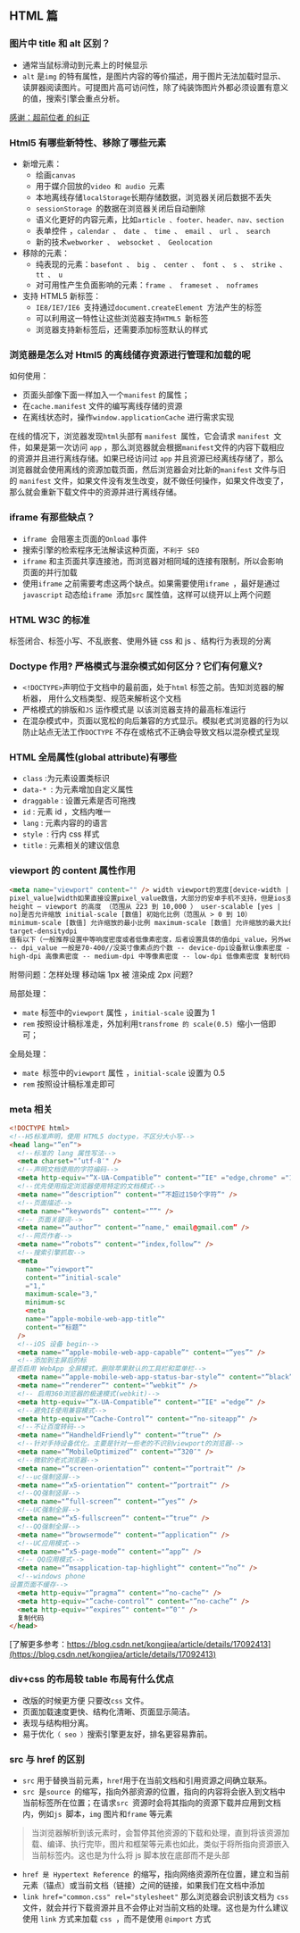## HTML 篇

### 图片中 title 和 alt 区别？

- 通常当鼠标滑动到元素上的时候显示
- `alt` 是`img` 的特有属性，是图片内容的等价描述，用于图片无法加载时显示、读屏器阅读图片。可提图片高可访问性，除了纯装饰图片外都必须设置有意义的值，搜索引擎会重点分析。

[感谢：超前位者 的纠正](https://juejin.cn/user/2990326176028206)

### Html5 有哪些新特性、移除了哪些元素

- 新增元素：
  - 绘画`canvas`
  - 用于媒介回放的`video 和 audio `元素
  - 本地离线存储`localStorage`长期存储数据，浏览器关闭后数据不丢失
  - `sessionStorage `的数据在浏览器关闭后自动删除
  - 语义化更好的内容元素，比如`article 、footer、header、nav、section`
  - 表单控件 ，`calendar 、 date 、 time 、 email 、 url 、 search`
  - 新的技术`webworker 、 websocket 、 Geolocation`
- 移除的元素：
  - 纯表现的元素：`basefont 、 big 、 center 、 font 、 s 、 strike 、 tt 、 u`
  - 对可用性产生负面影响的元素：`frame 、 frameset 、 noframes`
- 支持 HTML5 新标签：
  - `IE8/IE7/IE6 `支持通过`document.createElement `方法产生的标签
  - 可以利用这一特性让这些浏览器支持`HTML5 `新标签
  - 浏览器支持新标签后，还需要添加标签默认的样式

### 浏览器是怎么对 Html5 的离线储存资源进行管理和加载的呢

如何使用：

- 页面头部像下面一样加入一个`manifest` 的属性；
- 在`cache.manifest` 文件的编写离线存储的资源
- 在离线状态时，操作`window.applicationCache` 进行需求实现

在线的情况下，浏览器发现`html`头部有 `manifest `属性，它会请求 `manifest `文件，如果是第一次访问 `app` ，那么浏览器就会根据`manifest`文件的内容下载相应的资源并且进行离线存储。如果已经访问过 `app` 并且资源已经离线存储了，那么浏览器就会使用离线的资源加载页面，然后浏览器会对比新的`manifest` 文件与旧的 `manifest` 文件，如果文件没有发生改变，就不做任何操作，如果文件改变了，那么就会重新下载文件中的资源并进行离线存储。

### iframe 有那些缺点？

- `iframe `会阻塞主页面的`Onload` 事件
- 搜索引擎的检索程序无法解读这种页面，`不利于 SEO`
- `iframe` 和主页面共享连接池，而浏览器对相同域的连接有限制，所以会影响页面的并行加载
- 使用`iframe` 之前需要考虑这两个缺点。如果需要使用`iframe `，最好是通过`javascript` 动态给`iframe `添加`src` 属性值，这样可以绕开以上两个问题

### HTML W3C 的标准

标签闭合、标签小写、不乱嵌套、使用外链 css 和 js 、结构行为表现的分离

### Doctype 作用? 严格模式与混杂模式如何区分？它们有何意义?

- `<!DOCTYPE>`声明位于文档中的最前面，处于`html` 标签之前。告知浏览器的解析器， 用什么文档类型、规范来解析这个文档
- 严格模式的排版和`JS` 运作模式是 以该浏览器支持的最高标准运行
- 在混杂模式中，页面以宽松的向后兼容的方式显示。模拟老式浏览器的行为以防止站点无法工作`DOCTYPE` 不存在或格式不正确会导致文档以混杂模式呈现

### HTML 全局属性(global attribute)有哪些

- `class` :为元素设置类标识
- `data-* `: 为元素增加自定义属性
- `draggable` : 设置元素是否可拖拽
- `id` : 元素 id ，文档内唯一
- `lang` : 元素内容的的语言
- `style `: 行内 css 样式
- `title` : 元素相关的建议信息

### viewport 的 content 属性作用

```html copyable
<meta name="viewport" content="" /> width viewport的宽度[device-width |
pixel_value]width如果直接设置pixel_value数值，大部分的安卓手机不支持，但是ios支持；
height – viewport 的高度 （范围从 223 到 10,000 ） user-scalable [yes |
no]是否允许缩放 initial-scale [数值] 初始化比例（范围从 > 0 到 10）
minimum-scale [数值] 允许缩放的最小比例 maximum-scale [数值] 允许缩放的最大比例
target-densitydpi
值有以下（一般推荐设置中等响度密度或者低像素密度，后者设置具体的值dpi_value，另外webkit内核已不准备再支持此属性）
-- dpi_value 一般是70-400//没英寸像素点的个数 -- device-dpi设备默认像素密度 --
high-dpi 高像素密度 -- medium-dpi 中等像素密度 -- low-dpi 低像素密度 复制代码
```

附带问题：怎样处理 移动端 1px 被 渲染成 2px 问题?

局部处理：

- `mate` 标签中的`viewport` 属性 ，`initial-scale` 设置为 1
- `rem` 按照设计稿标准走，外加利用`transfrome 的 scale(0.5) `缩小一倍即可；

全局处理：

- `mate `标签中的`viewport` 属性 ，`initial-scale` 设置为 0.5
- `rem` 按照设计稿标准走即可

### meta 相关

```html copyable
<!DOCTYPE html>
<!--H5标准声明，使用 HTML5 doctype，不区分大小写-->
<head lang="”en”">
  <!--标准的 lang 属性写法-->
  <meta charset="’utf-8′" />
  <!--声明文档使用的字符编码-->
  <meta http-equiv="”X-UA-Compatible”" content="”IE" ="edge,chrome" ="1″" />
  <!--优先使用指定浏览器使用特定的文档模式-->
  <meta name="”description”" content="”不超过150个字符”" />
  <!--页面描述-->
  <meta name="”keywords”" content="””" />
  <!-- 页面关键词-->
  <meta name="”author”" content="”name," email@gmail.com” />
  <!--网页作者-->
  <meta name="”robots”" content="”index,follow”" />
  <!--搜索引擎抓取-->
  <meta
    name="”viewport”"
    content="”initial-scale"
    ="1,"
    maximum-scale="3,"
    minimum-sc
    <meta
    name="”apple-mobile-web-app-title”"
    content="”标题”"
  />
  <!--iOS 设备 begin-->
  <meta name="”apple-mobile-web-app-capable”" content="”yes”" />
  <!--添加到主屏后的标
是否启用 WebApp 全屏模式，删除苹果默认的工具栏和菜单栏-->
  <meta name="”apple-mobile-web-app-status-bar-style”" content="”black”" />
  <meta name="”renderer”" content="”webkit”" />
  <!-- 启用360浏览器的极速模式(webkit)-->
  <meta http-equiv="”X-UA-Compatible”" content="”IE" ="edge”" />
  <!--避免IE使用兼容模式-->
  <meta http-equiv="”Cache-Control”" content="”no-siteapp”" />
  <!--不让百度转码-->
  <meta name="”HandheldFriendly”" content="”true”" />
  <!--针对手持设备优化，主要是针对一些老的不识别viewport的浏览器-->
  <meta name="”MobileOptimized”" content="”320″" />
  <!--微软的老式浏览器-->
  <meta name="”screen-orientation”" content="”portrait”" />
  <!--uc强制竖屏-->
  <meta name="”x5-orientation”" content="”portrait”" />
  <!--QQ强制竖屏-->
  <meta name="”full-screen”" content="”yes”" />
  <!--UC强制全屏-->
  <meta name="”x5-fullscreen”" content="”true”" />
  <!--QQ强制全屏-->
  <meta name="”browsermode”" content="”application”" />
  <!--UC应用模式-->
  <meta name="”x5-page-mode”" content="”app”" />
  <!-- QQ应用模式-->
  <meta name="”msapplication-tap-highlight”" content="”no”" />
  <!--windows phone
设置页面不缓存-->
  <meta http-equiv="”pragma”" content="”no-cache”" />
  <meta http-equiv="”cache-control”" content="”no-cache”" />
  <meta http-equiv="”expires”" content="”0″" />
  复制代码
</head>
```

[了解更多参考：https://blog.csdn.net/kongjiea/article/details/17092413](https://blog.csdn.net/kongjiea/article/details/17092413)

### div+css 的布局较 table 布局有什么优点

- 改版的时候更方便 只要改`css` 文件。
- 页面加载速度更快、结构化清晰、页面显示简洁。
- 表现与结构相分离。
- 易于优化`（ seo ）`搜索引擎更友好，排名更容易靠前。

### src 与 href 的区别

- `src` 用于替换当前元素，`href`用于在当前文档和引用资源之间确立联系。
- `src `是`source `的缩写，指向外部资源的位置，指向的内容将会嵌入到文档中当前标签所在位置；在请求`src `资源时会将其指向的资源下载并应用到文档内，例如`js `脚本，`img` 图片和`frame` 等元素

> 当浏览器解析到该元素时，会暂停其他资源的下载和处理，直到将该资源加载、编译、执行完毕，图片和框架等元素也如此，类似于将所指向资源嵌入当前标签内。这也是为什么将 js 脚本放在底部而不是头部

- `href 是 Hypertext Reference `的缩写，指向网络资源所在位置，建立和当前元素（锚点）或当前文档（链接）之间的链接，如果我们在文档中添加
- `link href="common.css" rel="stylesheet"` 那么浏览器会识别该文档为 `css `文件，就会并行下载资源并且不会停止对当前文档的处理。这也是为什么建议使用 `link` 方式来加载 `css `，而不是使用 `@import` 方式
